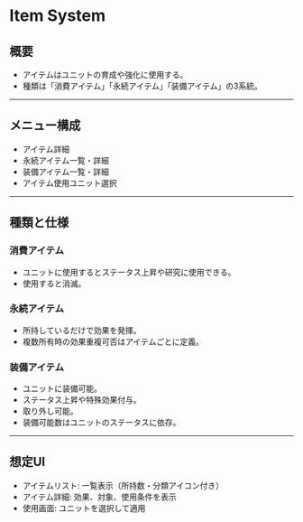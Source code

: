 # Item System

## 概要
- アイテムはユニットの育成や強化に使用する。
- 種類は「消費アイテム」「永続アイテム」「装備アイテム」の3系統。

---

## メニュー構成
- アイテム詳細
- 永続アイテム一覧・詳細
- 装備アイテム一覧・詳細
- アイテム使用ユニット選択

---

## 種類と仕様
### 消費アイテム
- ユニットに使用するとステータス上昇や研究に使用できる。
- 使用すると消滅。

### 永続アイテム
- 所持しているだけで効果を発揮。
- 複数所有時の効果重複可否はアイテムごとに定義。

### 装備アイテム
- ユニットに装備可能。
- ステータス上昇や特殊効果付与。
- 取り外し可能。
- 装備可能数はユニットのステータスに依存。

---

## 想定UI
- アイテムリスト: 一覧表示（所持数・分類アイコン付き）
- アイテム詳細: 効果、対象、使用条件を表示
- 使用画面: ユニットを選択して適用
